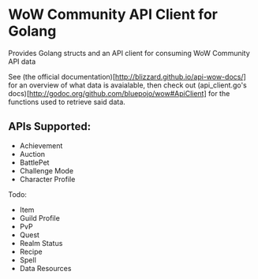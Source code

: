 # WoW Community API Client for Golang

Provides Golang structs and an API client for consuming WoW Community API data

See (the official documentation)[http://blizzard.github.io/api-wow-docs/] for an overview of what data is avaialable, then check out (api_client.go's docs)[http://godoc.org/github.com/bluepojo/wow#ApiClient] for the functions used to retrieve said data.

## APIs Supported:

* Achievement
* Auction
* BattlePet
* Challenge Mode
* Character Profile

Todo:

* Item
* Guild Profile
* PvP
* Quest
* Realm Status
* Recipe
* Spell
* Data Resources